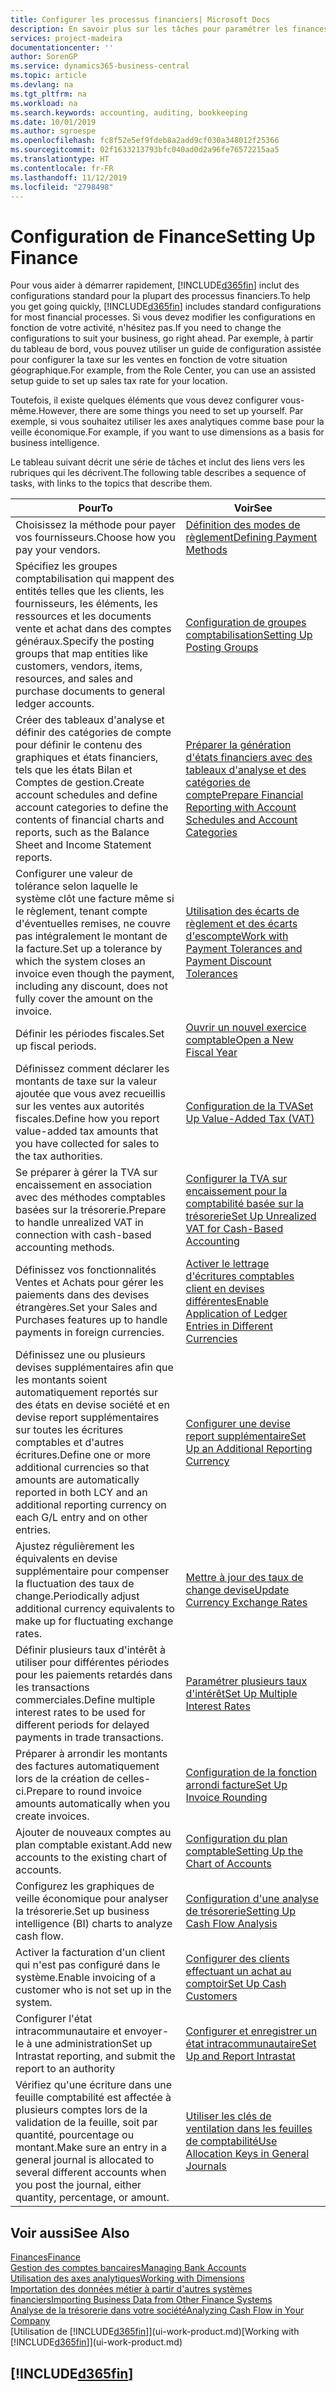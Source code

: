 ```yaml
---
title: Configurer les processus financiers| Microsoft Docs
description: En savoir plus sur les tâches pour paramétrer les finances de votre société afin de les adapter à votre comptabilité ou vos audits.
services: project-madeira
documentationcenter: ''
author: SorenGP
ms.service: dynamics365-business-central
ms.topic: article
ms.devlang: na
ms.tgt_pltfrm: na
ms.workload: na
ms.search.keywords: accounting, auditing, bookkeeping
ms.date: 10/01/2019
ms.author: sgroespe
ms.openlocfilehash: fc8f52e5ef9fdeb8a2add9cf030a348012f25366
ms.sourcegitcommit: 02f1633213793bfc040ad0d2a96fe76572215aa5
ms.translationtype: HT
ms.contentlocale: fr-FR
ms.lasthandoff: 11/12/2019
ms.locfileid: "2798498"
---
```

# <a name="setting-up-finance"></a><span data-ttu-id="0eeec-103">Configuration de Finance</span><span class="sxs-lookup"><span data-stu-id="0eeec-103">Setting Up Finance</span></span>
<span data-ttu-id="0eeec-104">Pour vous aider à démarrer rapidement, [!INCLUDE[d365fin](includes/d365fin_md.md)] inclut des configurations standard pour la plupart des processus financiers.</span><span class="sxs-lookup"><span data-stu-id="0eeec-104">To help you get going quickly, [!INCLUDE[d365fin](includes/d365fin_md.md)] includes standard configurations for most financial processes.</span></span> <span data-ttu-id="0eeec-105">Si vous devez modifier les configurations en fonction de votre activité, n'hésitez pas.</span><span class="sxs-lookup"><span data-stu-id="0eeec-105">If you need to change the configurations to suit your business, go right ahead.</span></span> <span data-ttu-id="0eeec-106">Par exemple, à partir du tableau de bord, vous pouvez utiliser un guide de configuration assistée pour configurer la taxe sur les ventes en fonction de votre situation géographique.</span><span class="sxs-lookup"><span data-stu-id="0eeec-106">For example, from the Role Center, you can use an assisted setup guide to set up sales tax rate for your location.</span></span>  

<span data-ttu-id="0eeec-107">Toutefois, il existe quelques éléments que vous devez configurer vous-même.</span><span class="sxs-lookup"><span data-stu-id="0eeec-107">However, there are some things you need to set up yourself.</span></span> <span data-ttu-id="0eeec-108">Par exemple, si vous souhaitez utiliser les axes analytiques comme base pour la veille économique.</span><span class="sxs-lookup"><span data-stu-id="0eeec-108">For example, if you want to use dimensions as a basis for business intelligence.</span></span>  

<span data-ttu-id="0eeec-109">Le tableau suivant décrit une série de tâches et inclut des liens vers les rubriques qui les décrivent.</span><span class="sxs-lookup"><span data-stu-id="0eeec-109">The following table describes a sequence of tasks, with links to the topics that describe them.</span></span>

| <span data-ttu-id="0eeec-110">Pour</span><span class="sxs-lookup"><span data-stu-id="0eeec-110">To</span></span> | <span data-ttu-id="0eeec-111">Voir</span><span class="sxs-lookup"><span data-stu-id="0eeec-111">See</span></span> |
| --- | --- |
| <span data-ttu-id="0eeec-112">Choisissez la méthode pour payer vos fournisseurs.</span><span class="sxs-lookup"><span data-stu-id="0eeec-112">Choose how you pay your vendors.</span></span> |[<span data-ttu-id="0eeec-113">Définition des modes de règlement</span><span class="sxs-lookup"><span data-stu-id="0eeec-113">Defining Payment Methods</span></span>](finance-payment-methods.md) |
| <span data-ttu-id="0eeec-114">Spécifiez les groupes comptabilisation qui mappent des entités telles que les clients, les fournisseurs, les éléments, les ressources et les documents vente et achat dans des comptes généraux.</span><span class="sxs-lookup"><span data-stu-id="0eeec-114">Specify the posting groups that map entities like customers, vendors, items, resources, and sales and purchase documents to general ledger accounts.</span></span> |[<span data-ttu-id="0eeec-115">Configuration de groupes comptabilisation</span><span class="sxs-lookup"><span data-stu-id="0eeec-115">Setting Up Posting Groups</span></span>](finance-posting-groups.md)|
|<span data-ttu-id="0eeec-116">Créer des tableaux d'analyse et définir des catégories de compte pour définir le contenu des graphiques et états financiers, tels que les états Bilan et Comptes de gestion.</span><span class="sxs-lookup"><span data-stu-id="0eeec-116">Create account schedules and define account categories to define the contents of financial charts and reports, such as the Balance Sheet and Income Statement reports.</span></span>|[<span data-ttu-id="0eeec-117">Préparer la génération d'états financiers avec des tableaux d'analyse et des catégories de compte</span><span class="sxs-lookup"><span data-stu-id="0eeec-117">Prepare Financial Reporting with Account Schedules and Account Categories</span></span>](bi-how-work-account-schedule.md)|
|<span data-ttu-id="0eeec-118">Configurer une valeur de tolérance selon laquelle le système clôt une facture même si le règlement, tenant compte d'éventuelles remises, ne couvre pas intégralement le montant de la facture.</span><span class="sxs-lookup"><span data-stu-id="0eeec-118">Set up a tolerance by which the system closes an invoice even though the payment, including any discount, does not fully cover the amount on the invoice.</span></span>|[<span data-ttu-id="0eeec-119">Utilisation des écarts de règlement et des écarts d'escompte</span><span class="sxs-lookup"><span data-stu-id="0eeec-119">Work with Payment Tolerances and Payment Discount Tolerances</span></span>](finance-payment-tolerance-and-payment-discount-tolerance.md)|
| <span data-ttu-id="0eeec-120">Définir les périodes fiscales.</span><span class="sxs-lookup"><span data-stu-id="0eeec-120">Set up fiscal periods.</span></span> |[<span data-ttu-id="0eeec-121">Ouvrir un nouvel exercice comptable</span><span class="sxs-lookup"><span data-stu-id="0eeec-121">Open a New Fiscal Year</span></span>](finance-how-open-new-fiscal-year.md) |
| <span data-ttu-id="0eeec-122">Définissez comment déclarer les montants de taxe sur la valeur ajoutée que vous avez recueillis sur les ventes aux autorités fiscales.</span><span class="sxs-lookup"><span data-stu-id="0eeec-122">Define how you report value-added tax amounts that you have collected for sales to the tax authorities.</span></span> |[<span data-ttu-id="0eeec-123">Configuration de la TVA</span><span class="sxs-lookup"><span data-stu-id="0eeec-123">Set Up Value-Added Tax (VAT)</span></span>](finance-setup-vat.md)|
|<span data-ttu-id="0eeec-124">Se préparer à gérer la TVA sur encaissement en association avec des méthodes comptables basées sur la trésorerie.</span><span class="sxs-lookup"><span data-stu-id="0eeec-124">Prepare to handle unrealized VAT in connection with cash-based accounting methods.</span></span>|[<span data-ttu-id="0eeec-125">Configurer la TVA sur encaissement pour la comptabilité basée sur la trésorerie</span><span class="sxs-lookup"><span data-stu-id="0eeec-125">Set Up Unrealized VAT for Cash-Based Accounting</span></span>](finance-setup-unrealized-vat.md)|
| <span data-ttu-id="0eeec-126">Définissez vos fonctionnalités Ventes et Achats pour gérer les paiements dans des devises étrangères.</span><span class="sxs-lookup"><span data-stu-id="0eeec-126">Set your Sales and Purchases features up to handle payments in foreign currencies.</span></span>|[<span data-ttu-id="0eeec-127">Activer le lettrage d'écritures comptables client en devises différentes</span><span class="sxs-lookup"><span data-stu-id="0eeec-127">Enable Application of Ledger Entries in Different Currencies</span></span>](finance-how-enable-application-ledger-entries-different-currencies.md)
|<span data-ttu-id="0eeec-128">Définissez une ou plusieurs devises supplémentaires afin que les montants soient automatiquement reportés sur des états en devise société et en devise report supplémentaires sur toutes les écritures comptables et d'autres écritures.</span><span class="sxs-lookup"><span data-stu-id="0eeec-128">Define one or more additional currencies so that amounts are automatically reported in both LCY and an additional reporting currency on each G/L entry and on other entries.</span></span>|[<span data-ttu-id="0eeec-129">Configurer une devise report supplémentaire</span><span class="sxs-lookup"><span data-stu-id="0eeec-129">Set Up an Additional Reporting Currency</span></span>](finance-how-setup-additional-currencies.md)|
|<span data-ttu-id="0eeec-130">Ajustez régulièrement les équivalents en devise supplémentaire pour compenser la fluctuation des taux de change.</span><span class="sxs-lookup"><span data-stu-id="0eeec-130">Periodically adjust additional currency equivalents to make up for fluctuating exchange rates.</span></span>|[<span data-ttu-id="0eeec-131">Mettre à jour des taux de change devise</span><span class="sxs-lookup"><span data-stu-id="0eeec-131">Update Currency Exchange Rates</span></span>](finance-how-update-currencies.md)|
|<span data-ttu-id="0eeec-132">Définir plusieurs taux d'intérêt à utiliser pour différentes périodes pour les paiements retardés dans les transactions commerciales.</span><span class="sxs-lookup"><span data-stu-id="0eeec-132">Define multiple interest rates to be used for different periods for delayed payments in trade transactions.</span></span>|[<span data-ttu-id="0eeec-133">Paramétrer plusieurs taux d'intérêt</span><span class="sxs-lookup"><span data-stu-id="0eeec-133">Set Up Multiple Interest Rates</span></span>](finance-how-to-set-up-multiple-interest-rates.md)|
|<span data-ttu-id="0eeec-134">Préparer à arrondir les montants des factures automatiquement lors de la création de celles-ci.</span><span class="sxs-lookup"><span data-stu-id="0eeec-134">Prepare to round invoice amounts automatically when you create invoices.</span></span>|[<span data-ttu-id="0eeec-135">Configuration de la fonction arrondi facture</span><span class="sxs-lookup"><span data-stu-id="0eeec-135">Set Up Invoice Rounding</span></span>](finance-set-up-invoice-rounding.md)|
| <span data-ttu-id="0eeec-136">Ajouter de nouveaux comptes au plan comptable existant.</span><span class="sxs-lookup"><span data-stu-id="0eeec-136">Add new accounts to the existing chart of accounts.</span></span> |[<span data-ttu-id="0eeec-137">Configuration du plan comptable</span><span class="sxs-lookup"><span data-stu-id="0eeec-137">Setting Up the Chart of Accounts</span></span>](finance-setup-chart-accounts.md) |
| <span data-ttu-id="0eeec-138">Configurez les graphiques de veille économique pour analyser la trésorerie.</span><span class="sxs-lookup"><span data-stu-id="0eeec-138">Set up business intelligence (BI) charts to analyze cash flow.</span></span> |[<span data-ttu-id="0eeec-139">Configuration d'une analyse de trésorerie</span><span class="sxs-lookup"><span data-stu-id="0eeec-139">Setting Up Cash Flow Analysis</span></span>](finance-setup-cash-flow-analyses.md) |
|<span data-ttu-id="0eeec-140">Activer la facturation d'un client qui n'est pas configuré dans le système.</span><span class="sxs-lookup"><span data-stu-id="0eeec-140">Enable invoicing of a customer who is not set up in the system.</span></span>|[<span data-ttu-id="0eeec-141">Configurer des clients effectuant un achat au comptoir</span><span class="sxs-lookup"><span data-stu-id="0eeec-141">Set Up Cash Customers</span></span>](finance-how-to-set-up-cash-customers.md)|
| <span data-ttu-id="0eeec-142">Configurer l'état intracommunautaire et envoyer-le à une administration</span><span class="sxs-lookup"><span data-stu-id="0eeec-142">Set up Intrastat reporting, and submit the report to an authority</span></span> | [<span data-ttu-id="0eeec-143">Configurer et enregistrer un état intracommunautaire</span><span class="sxs-lookup"><span data-stu-id="0eeec-143">Set Up and Report Intrastat</span></span>](finance-how-setup-report-intrastat.md)|
|<span data-ttu-id="0eeec-144">Vérifiez qu'une écriture dans une feuille comptabilité est affectée à plusieurs comptes lors de la validation de la feuille, soit par quantité, pourcentage ou montant.</span><span class="sxs-lookup"><span data-stu-id="0eeec-144">Make sure an entry in a general journal is allocated to several different accounts when you post the journal, either quantity, percentage, or amount.</span></span>|[<span data-ttu-id="0eeec-145">Utiliser les clés de ventilation dans les feuilles de comptabilité</span><span class="sxs-lookup"><span data-stu-id="0eeec-145">Use Allocation Keys in General Journals</span></span>](ui-how-use-allocation-keys-general-journals.md)|

## <a name="see-also"></a><span data-ttu-id="0eeec-146">Voir aussi</span><span class="sxs-lookup"><span data-stu-id="0eeec-146">See Also</span></span>
[<span data-ttu-id="0eeec-147">Finances</span><span class="sxs-lookup"><span data-stu-id="0eeec-147">Finance</span></span>](finance.md)  
[<span data-ttu-id="0eeec-148">Gestion des comptes bancaires</span><span class="sxs-lookup"><span data-stu-id="0eeec-148">Managing Bank Accounts</span></span>](bank-manage-bank-accounts.md)  
[<span data-ttu-id="0eeec-149">Utilisation des axes analytiques</span><span class="sxs-lookup"><span data-stu-id="0eeec-149">Working with Dimensions</span></span>](finance-dimensions.md)  
[<span data-ttu-id="0eeec-150">Importation des données métier à partir d'autres systèmes financiers</span><span class="sxs-lookup"><span data-stu-id="0eeec-150">Importing Business Data from Other Finance Systems</span></span>](across-import-data-configuration-packages.md)  
[<span data-ttu-id="0eeec-151">Analyse de la trésorerie dans votre société</span><span class="sxs-lookup"><span data-stu-id="0eeec-151">Analyzing Cash Flow in Your Company</span></span>](finance-analyze-cash-flow.md)  
<span data-ttu-id="0eeec-152">[Utilisation de [!INCLUDE[d365fin](includes/d365fin_md.md)]](ui-work-product.md)</span><span class="sxs-lookup"><span data-stu-id="0eeec-152">[Working with [!INCLUDE[d365fin](includes/d365fin_md.md)]](ui-work-product.md)</span></span>  

## [!INCLUDE[d365fin](includes/free_trial_md.md)]  
